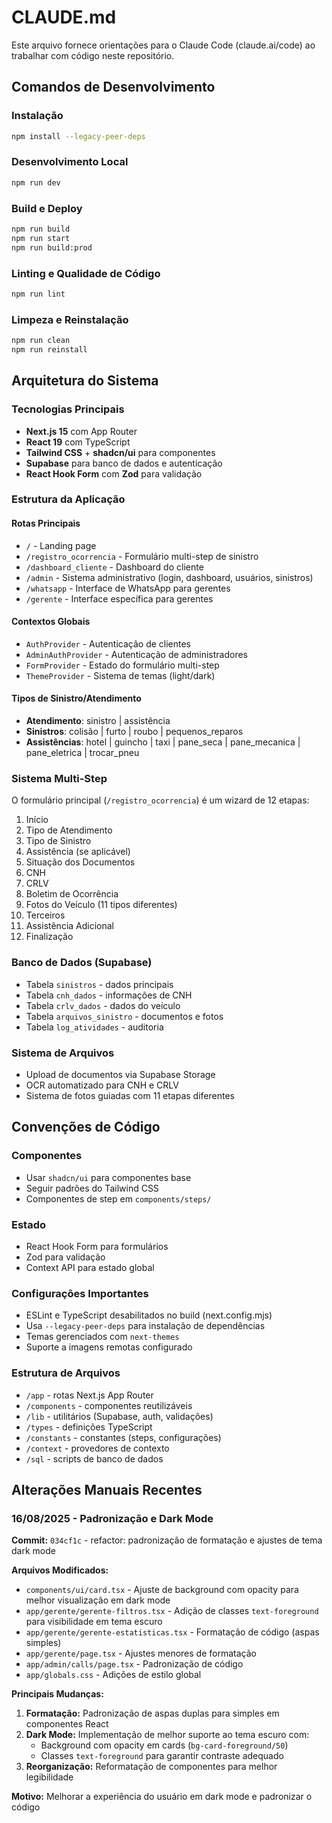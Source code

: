 # CLAUDE.md

Este arquivo fornece orientações para o Claude Code (claude.ai/code) ao trabalhar com código neste repositório.

## Comandos de Desenvolvimento

### Instalação
```bash
npm install --legacy-peer-deps
```

### Desenvolvimento Local
```bash
npm run dev
```

### Build e Deploy
```bash
npm run build
npm run start
npm run build:prod
```

### Linting e Qualidade de Código
```bash
npm run lint
```

### Limpeza e Reinstalação
```bash
npm run clean
npm run reinstall
```

## Arquitetura do Sistema

### Tecnologias Principais
- **Next.js 15** com App Router
- **React 19** com TypeScript
- **Tailwind CSS** + **shadcn/ui** para componentes
- **Supabase** para banco de dados e autenticação
- **React Hook Form** com **Zod** para validação

### Estrutura da Aplicação

#### Rotas Principais
- `/` - Landing page
- `/registro_ocorrencia` - Formulário multi-step de sinistro
- `/dashboard_cliente` - Dashboard do cliente
- `/admin` - Sistema administrativo (login, dashboard, usuários, sinistros)
- `/whatsapp` - Interface de WhatsApp para gerentes
- `/gerente` - Interface específica para gerentes

#### Contextos Globais
- `AuthProvider` - Autenticação de clientes
- `AdminAuthProvider` - Autenticação de administradores
- `FormProvider` - Estado do formulário multi-step
- `ThemeProvider` - Sistema de temas (light/dark)

#### Tipos de Sinistro/Atendimento
- **Atendimento**: sinistro | assistência
- **Sinistros**: colisão | furto | roubo | pequenos_reparos
- **Assistências**: hotel | guincho | taxi | pane_seca | pane_mecanica | pane_eletrica | trocar_pneu

### Sistema Multi-Step
O formulário principal (`/registro_ocorrencia`) é um wizard de 12 etapas:
1. Início
2. Tipo de Atendimento
3. Tipo de Sinistro
4. Assistência (se aplicável)
5. Situação dos Documentos
6. CNH
7. CRLV
8. Boletim de Ocorrência
9. Fotos do Veículo (11 tipos diferentes)
10. Terceiros
11. Assistência Adicional
12. Finalização

### Banco de Dados (Supabase)
- Tabela `sinistros` - dados principais
- Tabela `cnh_dados` - informações de CNH
- Tabela `crlv_dados` - dados do veículo
- Tabela `arquivos_sinistro` - documentos e fotos
- Tabela `log_atividades` - auditoria

### Sistema de Arquivos
- Upload de documentos via Supabase Storage
- OCR automatizado para CNH e CRLV
- Sistema de fotos guiadas com 11 etapas diferentes

## Convenções de Código

### Componentes
- Usar `shadcn/ui` para componentes base
- Seguir padrões do Tailwind CSS
- Componentes de step em `components/steps/`

### Estado
- React Hook Form para formulários
- Zod para validação
- Context API para estado global

### Configurações Importantes
- ESLint e TypeScript desabilitados no build (next.config.mjs)
- Usa `--legacy-peer-deps` para instalação de dependências
- Temas gerenciados com `next-themes`
- Suporte a imagens remotas configurado

### Estrutura de Arquivos
- `/app` - rotas Next.js App Router
- `/components` - componentes reutilizáveis
- `/lib` - utilitários (Supabase, auth, validações)
- `/types` - definições TypeScript
- `/constants` - constantes (steps, configurações)
- `/context` - provedores de contexto
- `/sql` - scripts de banco de dados

## Alterações Manuais Recentes

### 16/08/2025 - Padronização e Dark Mode
**Commit:** `034cf1c` - refactor: padronização de formatação e ajustes de tema dark mode

**Arquivos Modificados:**
- `components/ui/card.tsx` - Ajuste de background com opacity para melhor visualização em dark mode
- `app/gerente/gerente-filtros.tsx` - Adição de classes `text-foreground` para visibilidade em tema escuro
- `app/gerente/gerente-estatisticas.tsx` - Formatação de código (aspas simples)
- `app/gerente/page.tsx` - Ajustes menores de formatação
- `app/admin/calls/page.tsx` - Padronização de código
- `app/globals.css` - Adições de estilo global

**Principais Mudanças:**
1. **Formatação:** Padronização de aspas duplas para simples em componentes React
2. **Dark Mode:** Implementação de melhor suporte ao tema escuro com:
   - Background com opacity em cards (`bg-card-foreground/50`)
   - Classes `text-foreground` para garantir contraste adequado
3. **Reorganização:** Reformatação de componentes para melhor legibilidade

**Motivo:** Melhorar a experiência do usuário em dark mode e padronizar o código